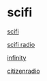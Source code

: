 # scifi

[scifi](http://scifi.stream.laut.fm/scifi)

[scifi radio](http://scifi-radio.stream.laut.fm/scifi-radio)

[infinity](http://infinity.stream.laut.fm/infinity)

[citizenradio](http://citizenradio.stream.laut.fm/citizenradio)

